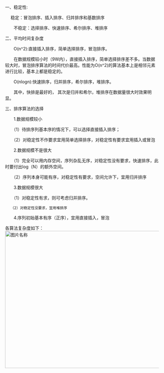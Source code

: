 一、稳定性:

　   稳定：冒泡排序、插入排序、归并排序和基数排序

　　不稳定：选择排序、快速排序、希尔排序、堆排序

二、平均时间复杂度

　　O(n^2):直接插入排序，简单选择排序，冒泡排序。

　　在数据规模较小时（9W内），直接插入排序，简单选择排序差不多。当数据较大时，冒泡排序算法的时间代价最高。性能为O(n^2)的算法基本上是相邻元素进行比较，基本上都是稳定的。

　　O(nlogn):快速排序，归并排序，希尔排序，堆排序。

　　其中，快排是最好的， 其次是归并和希尔，堆排序在数据量很大时效果明显。

三、排序算法的选择

　　1.数据规模较小

  　　（1）待排序列基本序的情况下，可以选择直接插入排序；

  　　（2）对稳定性不作要求宜用简单选择排序，对稳定性有要求宜用插入或冒泡

　　2.数据规模不是很大

　　（1）完全可以用内存空间，序列杂乱无序，对稳定性没有要求，快速排序，此时要付出log（N）的额外空间。

　　（2）序列本身可能有序，对稳定性有要求，空间允许下，宜用归并排序

　　3.数据规模很大

   　　（1）对稳定性有求，则可考虑归并排序。

    　　（2）对稳定性没要求，宜用堆排序

　　4.序列初始基本有序（正序），宜用直接插入，冒泡

 各算法复杂度如下：
 </br>
 <img src="https://github.com/Kevin-TCT/Utils/blob/master/app/imgs/1.png" width = "644" height = "449" alt="图片名称" align=center />
 
